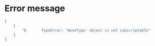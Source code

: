 # Error message

```json
[
    [
        "E       TypeError: 'NoneType' object is not subscriptable"
    ]
]
```
